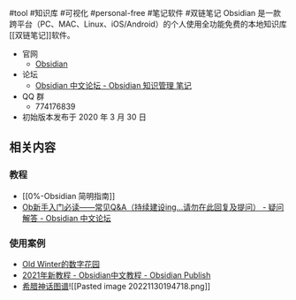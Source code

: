 #tool #知识库 #可视化 #personal-free #笔记软件 #双链笔记
Obsidian 是一款跨平台（PC、MAC、Linux、iOS/Android）的个人使用全功能免费的本地知识库[[双链笔记]]软件。
- 官网
	- [Obsidian](https://obsidian.md/)
- 论坛
	- [Obsidian 中文论坛 - Obsidian 知识管理 笔记](https://forum-zh.obsidian.md/)
- QQ 群
	- 774176839
- 初始版本发布于 2020 年 3 月 30 日

## 相关内容
### 教程
- [[0%-Obsidian 简明指南]]
- [Ob新手入门必读——常见Q&A（持续建设ing...请勿在此回复及提问） - 疑问解答 - Obsidian 中文论坛](https://forum-zh.obsidian.md/t/topic/3222)

### 使用案例
- [Old Winter的数字花园](https://garden.oldwinter.top/)
- [2021年新教程 - Obsidian中文教程 - Obsidian Publish](https://publish.obsidian.md/chinesehelp/01+2021%E6%96%B0%E6%95%99%E7%A8%8B/2021%E5%B9%B4%E6%96%B0%E6%95%99%E7%A8%8B)
- [希腊神话图谱](https://github.com/Lihaogx/graph-note-of-greek-myth)![[Pasted image 20221130194718.png]]